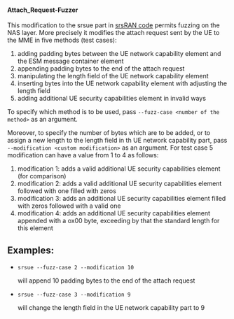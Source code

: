 #### Attach_Request-Fuzzer

This modification to the srsue part in [srsRAN code](https://github.com/srsran/srsRAN) permits fuzzing on the NAS layer. More precisely it modifies the attach request sent by the UE to the MME in five methods (test cases):
 1. adding padding bytes between the UE network capability element and the ESM message container element
 2. appending padding bytes to the end of the attach request
 3. manipulating the length field of the UE network capability element
 4. inserting bytes into the UE network capability element with adjusting the length field
 5. adding additional UE security capabilities element in invalid ways

 To specify which method is to be used, pass ` --fuzz-case <number of the method> ` as an argument. 

 Moreover, to specify the number of bytes which are to be added, or to assign a new length to the length field in th UE network capability part, pass ` --modification <custom modification> ` as an argument.
 For test case 5 modification can have a value from 1 to 4 as follows:
 1. modification 1: adds a valid additional UE security capabilities element (for comparison)
 2. modification 2: adds a valid additional UE security capabilities element followed with one filled with zeros
 3. modification 3: adds an additional UE security capabilities element filled with zeros followed with a valid one 
 4. modification 4: adds an additional UE security capabilities element appended with a ox00 byte, exceeding by that the standard length for this element

## Examples:
* `srsue --fuzz-case 2 --modification 10` 

    will append 10 padding bytes to the end of the attach request

* `srsue --fuzz-case 3 --modification 9`

    will change the length field in the UE network capability part to 9
